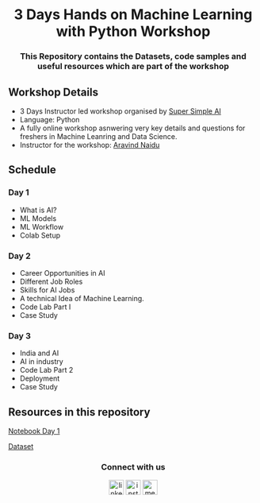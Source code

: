 <h1 align="center">3 Days Hands on Machine Learning with Python Workshop</h1>
<h3 align="center">This Repository contains the Datasets, code samples and useful resources which are part of the workshop</h3>


## Workshop Details
* 3 Days Instructor led workshop organised by [Super Simple AI](http://aimlconsultant.com/) 
* Language: Python          
* A fully online workshop asnwering very key details and questions for freshers in Machine Leanring and Data Science.
* Instructor for the workshop: [Aravind Naidu](https://aravind-naidu.github.io/) 

## Schedule 
### Day 1
* What is AI?
* ML Models 
* ML Workflow
* Colab Setup
### Day 2
* Career Opportunities in AI
* Different Job Roles
* Skills for AI Jobs
* A technical Idea of Machine Learning.
* Code Lab Part I
* Case Study

### Day 3
* India and AI
* AI in industry 
* Code Lab Part 2
* Deployment
* Case Study

## Resources in this repository
[Notebook Day 1](https://github.com/aravind-naidu/ML-Workshop/blob/master/Day_1.ipynb)

[Dataset](https://github.com/aravind-naidu/ML-Workshop/blob/master/Dataset/car%20data.csv)

<h3 align="center">Connect with us</h3>

<p align="center">
<a href="https://www.linkedin.com/company/aiml-consultant/" target="blank"><img align="center" src="https://cdn.jsdelivr.net/npm/simple-icons@3.0.1/icons/linkedin.svg" alt="linkedin" height="30" width="30" /></a>
<a href="https://www.instagram.com/aiml.consultant/" target="blank"><img align="center" src="https://cdn.jsdelivr.net/npm/simple-icons@3.0.1/icons/instagram.svg" alt="instagram" height="30" width="30" /></a>
<a href="https://medium.com/ai-ml-consultant" target="blank"><img align="center" src="https://cdn.jsdelivr.net/npm/simple-icons@3.0.1/icons/medium.svg" alt="medium" height="30" width="30" /></a>
</p>
